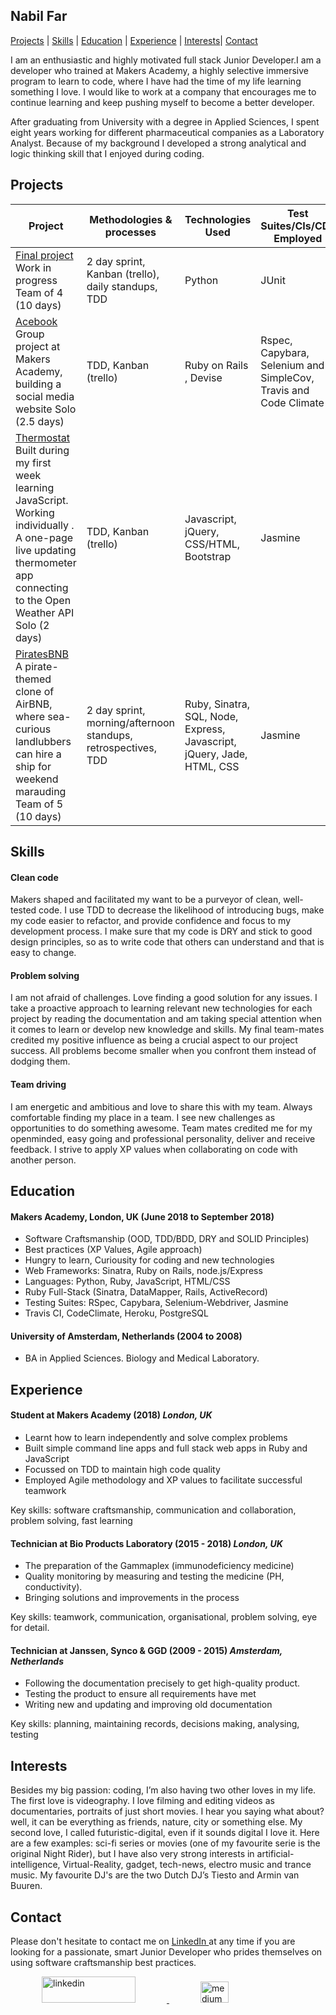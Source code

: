 ## Nabil Far

 [Projects](#projects) | [Skills](#skills) | [Education](#education) | [Experience](#experience) | [Interests](#interests)| [Contact](#contact)

I am an enthusiastic and highly motivated full stack Junior Developer.I am a developer who trained at Makers Academy, a highly selective immersive program to learn to code, where I have had the time of my life learning something I love. I would like to work at a company that encourages me to continue learning and keep pushing myself to become a better developer. 

After graduating from University with a degree in Applied Sciences, I spent eight years working for different pharmaceutical companies as a Laboratory Analyst. Because of my background I developed a strong analytical and logic thinking skill that I enjoyed during coding. 

## Projects

| Project | Methodologies & processes | Technologies Used | Test Suites/CIs/CDs Employed|
|--|--|--|--|
| [Final project](https://github.com) Work in progress Team of 4 (10 days)   | 2 day sprint, Kanban (trello), daily standups, TDD | Python | JUnit |
| [Acebook](https://github.com/danieljonesdmj/acebook-ruff-criminals) Group project at Makers Academy, building a social media website Solo (2.5 days)  | TDD, Kanban (trello) | Ruby on Rails , Devise | Rspec, Capybara, Selenium and SimpleCov, Travis and Code Climate  |
| [Thermostat](https://github.com/bilfar/thermostat) Built during my first week learning JavaScript. Working individually . A one-page live updating thermometer app connecting to the Open Weather API Solo (2 days)  | TDD, Kanban (trello) | Javascript, jQuery, CSS/HTML, Bootstrap | Jasmine |
| [PiratesBNB](https://github.com/dct-lau17/Makers-BNB) A pirate-themed clone of AirBNB, where sea-curious landlubbers can hire a ship for weekend marauding Team of 5 (10 days)  | 2 day sprint, morning/afternoon standups, retrospectives, TDD | Ruby, Sinatra, SQL, Node, Express, Javascript, jQuery, Jade, HTML, CSS | Jasmine |

## Skills

#### Clean code
Makers shaped and facilitated my want to be a purveyor of clean, well-tested code. I use TDD to decrease the likelihood of introducing bugs, make my code easier to refactor, and provide confidence and focus to my development process. I make sure that my code is DRY and stick to good design principles, so as to write code that others can understand and that is easy to change. 
 
#### Problem solving
I am not afraid of challenges. Love finding a good solution for any issues. I take a proactive approach to learning relevant new technologies for each project by reading the documentation and am taking special attention when it comes to learn or develop new knowledge and skills. My final team-mates credited my positive influence as being a crucial aspect to our project success. All problems become smaller when you confront them instead of dodging them.

#### Team driving 
I am energetic and ambitious and love to share this with my team. Always comfortable finding my place in a team. I see new challenges as opportunities to do something awesome. Team mates credited me for my openminded, easy going and professional personality, deliver and receive feedback. I strive to apply XP values when collaborating on code with another person.

## Education

#### Makers Academy, London, UK (June 2018 to September 2018)

- Software Craftsmanship (OOD, TDD/BDD, DRY and SOLID Principles)
- Best practices (XP Values, Agile approach)
- Hungry to learn, Curiousity for coding and new technologies
- Web Frameworks: Sinatra, Ruby on Rails, node.js/Express
- Languages: Python, Ruby, JavaScript, HTML/CSS 
- Ruby Full-Stack (Sinatra, DataMapper, Rails, ActiveRecord)
- Testing Suites: RSpec, Capybara, Selenium-Webdriver, Jasmine
- Travis CI, CodeClimate, Heroku, PostgreSQL

#### University of Amsterdam, Netherlands (2004 to 2008)
- BA in Applied Sciences. Biology and Medical Laboratory.  

## Experience

#### Student at Makers Academy (2018) *London, UK*

- Learnt how to learn independently and solve complex problems
- Built simple command line apps and full stack web apps in Ruby and JavaScript
- Focussed on TDD to maintain high code quality
- Employed Agile methodology and XP values to facilitate successful teamwork

Key skills: software craftsmanship, communication and collaboration, problem solving, fast learning

#### Technician at Bio Products Laboratory (2015 - 2018) *London, UK*

- The preparation of the Gammaplex (immunodeficiency medicine)
- Quality monitoring by measuring and testing the medicine (PH, conductivity).
- Bringing solutions and improvements in the process

Key skills: teamwork, communication, organisational, problem solving, eye for detail.

#### Technician at Janssen, Synco & GGD (2009 - 2015) *Amsterdam, Netherlands*

- Following the documentation precisely to get high-quality product.
- Testing the product to ensure all requirements have met 
- Writing new and updating and improving old documentation

Key skills: planning, maintaining records, decisions making, analysing, testing

## Interests
Besides my big passion: coding,  I’m also having two other loves in my life. The first love is videography. I love filming and editing videos as documentaries, portraits of just short movies. I hear you saying what about? well, it can be everything as friends, nature, city or something else. My second love, I called futuristic-digital, even if it sounds digital I love it. Here are a few examples: sci-fi series or movies (one of my favourite serie is the original Night Rider), but I have also very strong interests in artificial-intelligence, Virtual-Reality, gadget, tech-news, electro music and trance music. My favourite DJ's are the two Dutch DJ’s Tiesto and Armin van Buuren.  

## Contact

Please don't hesitate to contact me on <a href="https://www.linkedin.com/in/nabil-f-539253169/" rel="nofollow">LinkedIn </a>at any time if you are looking for a passionate, smart Junior Developer who prides themselves on using software craftsmanship best practices.


<p align="left">
 
  <a href="https://www.linkedin.com/in/nabil-far/">
    <img src="https://i.imgur.com/LH8JNOT.png" alt="linkedin" hspace="50" height="42" width="150">
  </a>
  
   <a href="mailto:nabilfar.contact@gmail.com">
    <img src="https://i.imgur.com/LHIhU8v.png" alt="medium" hspace="50" height="34" width="45">
  </a>
</p>


